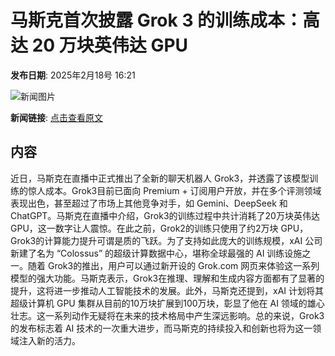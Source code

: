 # 马斯克首次披露 Grok 3 的训练成本：高达 20 万块英伟达 GPU

**发布日期**: 2025年2月18号 16:21

![新闻图片](https://upload.chinaz.com/2025/0218/6387549248641549421432004.png)

**新闻链接**: [点击查看原文](https://www.aibase.com/zh/news/15479)

## 内容

近日，马斯克在直播中正式推出了全新的聊天机器人 Grok3，并透露了该模型训练的惊人成本。Grok3目前已面向 Premium + 订阅用户开放，并在多个评测领域表现出色，甚至超过了市场上其他竞争对手，如 Gemini、DeepSeek 和 ChatGPT。马斯克在直播中介绍，Grok3的训练过程中共计消耗了20万块英伟达 GPU，这一数字让人震惊。在此之前，Grok2的训练只使用了约2万块 GPU，Grok3的计算能力提升可谓是质的飞跃。为了支持如此庞大的训练规模，xAI 公司新建了名为 “Colossus” 的超级计算数据中心，堪称全球最强的 AI 训练设施之一。随着 Grok3的推出，用户可以通过新开设的 Grok.com 网页来体验这一系列模型的强大功能。马斯克表示，Grok3在推理、理解和生成内容方面都有了显著的提升，这将进一步推动人工智能技术的发展。此外，马斯克还提到，xAI 计划将其超级计算机 GPU 集群从目前的10万块扩展到100万块，彰显了他在 AI 领域的雄心壮志。这一系列动作无疑将在未来的技术格局中产生深远影响。总的来说，Grok3的发布标志着 AI 技术的一次重大进步，而马斯克的持续投入和创新也将为这一领域注入新的活力。
